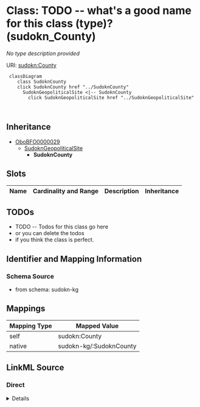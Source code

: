 

# Class: TODO -- what's a good name for this class (type)? (sudokn_County)


_No type description provided_





URI: [sudokn:County](http://asu.edu/semantics/SUDOKN/County)






```mermaid
 classDiagram
    class SudoknCounty
    click SudoknCounty href "../SudoknCounty"
      SudoknGeopoliticalSite <|-- SudoknCounty
        click SudoknGeopoliticalSite href "../SudoknGeopoliticalSite"
      
      
```





## Inheritance
* [OboBFO0000029](../classes/OboBFO0000029.md)
    * [SudoknGeopoliticalSite](../classes/SudoknGeopoliticalSite.md)
        * **SudoknCounty**



## Slots

| Name | Cardinality and Range | Description | Inheritance |
| ---  | --- | --- | --- |









## TODOs

* TODO -- Todos for this class go here
* or you can delete the todos
* if you think the class is perfect.

## Identifier and Mapping Information







### Schema Source


* from schema: sudokn-kg




## Mappings

| Mapping Type | Mapped Value |
| ---  | ---  |
| self | sudokn:County |
| native | sudokn-kg/:SudoknCounty |







## LinkML Source

<!-- TODO: investigate https://stackoverflow.com/questions/37606292/how-to-create-tabbed-code-blocks-in-mkdocs-or-sphinx -->

### Direct

<details>
```yaml
name: sudokn_County
description: No type description provided
title: TODO -- what's a good name for this class (type)?
todos:
- TODO -- Todos for this class go here
- or you can delete the todos
- if you think the class is perfect.
notes:
- Class with 0 occurences.
from_schema: sudokn-kg
rank: 1000
is_a: sudokn_GeopoliticalSite
class_uri: sudokn:County

```
</details>

### Induced

<details>
```yaml
name: sudokn_County
description: No type description provided
title: TODO -- what's a good name for this class (type)?
todos:
- TODO -- Todos for this class go here
- or you can delete the todos
- if you think the class is perfect.
notes:
- Class with 0 occurences.
from_schema: sudokn-kg
rank: 1000
is_a: sudokn_GeopoliticalSite
class_uri: sudokn:County

```
</details>